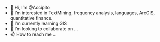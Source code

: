- 👋 Hi, I’m @Accipito
- 👀 I’m interested in TextMining, frequency analysis, languages, ArcGIS, quantitative finance.
- 🌱 I’m currently learning GIS
- 💞️ I’m looking to collaborate on ...
- 📫 How to reach me ...

<!---
Accipito/Accipito is a ✨ special ✨ repository because its `README.md` (this file) appears on your GitHub profile.
You can click the Preview link to take a look at your changes.
--->
